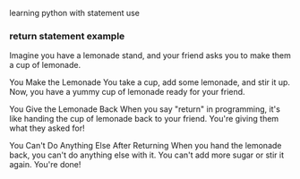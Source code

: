 
learning python with statement use

### return statement example
Imagine you have a lemonade stand, and your friend asks you to make them a cup of lemonade.

You Make the Lemonade
You take a cup, add some lemonade, and stir it up. Now, you have a yummy cup of lemonade ready for your friend.

You Give the Lemonade Back
When you say "return" in programming, it's like handing the cup of lemonade back to your friend. You're giving them what they asked for!

You Can't Do Anything Else After Returning
When you hand the lemonade back, you can't do anything else with it. You can't add more sugar or stir it again. You're done!
